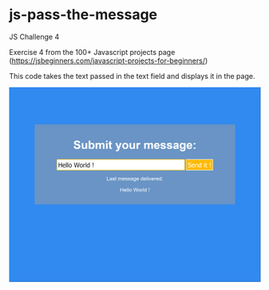 # js-pass-the-message
JS Challenge 4

Exercise 4 from the 100+ Javascript projects page (https://jsbeginners.com/javascript-projects-for-beginners/)

This code takes the text passed in the text field and displays it in the page.

![project image](challenge4.png)
